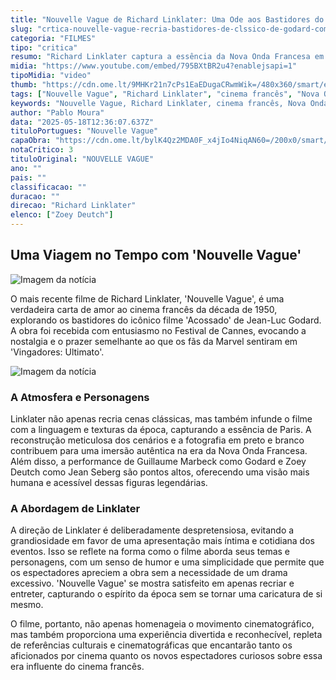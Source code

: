 ```yaml
---
title: "Nouvelle Vague de Richard Linklater: Uma Ode aos Bastidores do Cinema Francês"
slug: "crtica-nouvelle-vague-recria-bastidores-de-clssico-de-godard-com-filme-saltitante"
categoria: "FILMES"
tipo: "critica"
resumo: "Richard Linklater captura a essência da Nova Onda Francesa em 'Nouvelle Vague', um filme que celebra com humor e carinho os ícones do cinema como Godard e Truffaut."
midia: "https://www.youtube.com/embed/795BXtBR2u4?enablejsapi=1"
tipoMidia: "video"
thumb: "https://cdn.ome.lt/9MHKr21n7cPs1EaEDugaCRwmWik=/480x360/smart/extras/conteudos/nouvelle-vague-filme-2025-critica.jpg"
tags: ["Nouvelle Vague", "Richard Linklater", "cinema francês", "Nova Onda Francesa", "Jean-Luc Godard", "Festival de Cannes", "crítica de cinema"]
keywords: "Nouvelle Vague, Richard Linklater, cinema francês, Nova Onda Francesa, Jean-Luc Godard, Festival de Cannes, crítica de cinema"
author: "Pablo Moura"
data: "2025-05-18T12:36:07.637Z"
tituloPortugues: "Nouvelle Vague"
capaObra: "https://cdn.ome.lt/bylK4Qz2MDA0F_x4jIo4NiqAN60=/200x0/smart/extras/capas/fkosdfksofks.jpg"
notaCritico: 3
tituloOriginal: "NOUVELLE VAGUE"
ano: ""
pais: ""
classificacao: ""
duracao: ""
direcao: "Richard Linklater"
elenco: ["Zoey Deutch"]
---
```


## Uma Viagem no Tempo com 'Nouvelle Vague'

![Imagem da notícia](https://cdn.ome.lt/ALc_y1ssUWAlIeesRQnZKVAywQs=/fit-in/837x500/smart/uploads/conteudo/fotos/nouvelle-vague-filme-2025-critica.jpg)

O mais recente filme de Richard Linklater, 'Nouvelle Vague', é uma verdadeira carta de amor ao cinema francês da década de 1950, explorando os bastidores do icônico filme 'Acossado' de Jean-Luc Godard. A obra foi recebida com entusiasmo no Festival de Cannes, evocando a nostalgia e o prazer semelhante ao que os fãs da Marvel sentiram em 'Vingadores: Ultimato'.

![Imagem da notícia](https://cdn.ome.lt/rm-YFekByLLcO-sOiI2-_p7YoMw=/fit-in/837x500/smart/uploads/conteudo/fotos/nouvelle-vague-2025-filme-critica.jpg)

### A Atmosfera e Personagens

Linklater não apenas recria cenas clássicas, mas também infunde o filme com a linguagem e texturas da época, capturando a essência de Paris. A reconstrução meticulosa dos cenários e a fotografia em preto e branco contribuem para uma imersão autêntica na era da Nova Onda Francesa. Além disso, a performance de Guillaume Marbeck como Godard e Zoey Deutch como Jean Seberg são pontos altos, oferecendo uma visão mais humana e acessível dessas figuras legendárias.

### A Abordagem de Linklater

A direção de Linklater é deliberadamente despretensiosa, evitando a grandiosidade em favor de uma apresentação mais íntima e cotidiana dos eventos. Isso se reflete na forma como o filme aborda seus temas e personagens, com um senso de humor e uma simplicidade que permite que os espectadores apreciem a obra sem a necessidade de um drama excessivo. 'Nouvelle Vague' se mostra satisfeito em apenas recriar e entreter, capturando o espírito da época sem se tornar uma caricatura de si mesmo.

O filme, portanto, não apenas homenageia o movimento cinematográfico, mas também proporciona uma experiência divertida e reconhecível, repleta de referências culturais e cinematográficas que encantarão tanto os aficionados por cinema quanto os novos espectadores curiosos sobre essa era influente do cinema francês.
